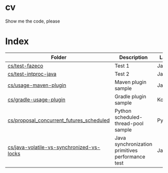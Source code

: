 # cv
Show me the code, please

# Index
|Folder|Description|Lang|
|------|-----------|----|
|[cs/test-fazeco](https://github.com/usalko/cv/tree/master/cs/test-fazeco)| Test 1|Java|
|[cs/test-intproc-java](https://github.com/usalko/cv/tree/master/cs/test-intproc-java)| Test 2|Java|
|[cs/usage-maven-plugin](https://github.com/usalko/cv/tree/master/cs/usage-maven-plugin)| Maven plugin sample|Java|
|[cs/gradle-usage-plugin](https://github.com/usalko/cv/tree/master/cs/gradle-usage-plugin)| Gradle plugin sample|Kotlin|
|[cs/proposal_concurrent_futures_scheduled](https://github.com/usalko/cv/tree/master/cs/proposal_concurrent_futures_scheduled)| Python scheduled-thread-pool sample|Python|
|[cs/java-volatile-vs-synchronized-vs-locks](https://github.com/usalko/cv/tree/master/cs/java-volatile-vs-synchronized-vs-locks)| Java synchronization primitives performance test|Java|

